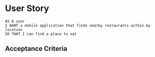 <h1>User Story</h1>

```
AS A user
I WANT a mobile application that finds nearby restaurants within my location
SO THAT I can find a place to eat
```

<h2>Acceptance Criteria</h2>

```
